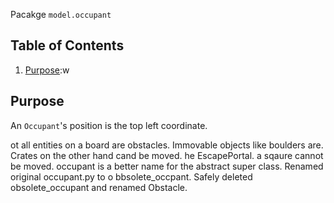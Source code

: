 Pacakge `model.occupant`

## Table of Contents
1. [Purpose](#purpose):w

## Purpose
An `Occupant`'s position is the top left coordinate.

ot all entities on a board are obstacles. Immovable objects like boulders are. Crates on the other hand cand be moved. 
he EscapePortal. a sqaure cannot be moved. occupant is a better name for the abstract super class. Renamed original 
occupant.py to o bbsolete_occpant. Safely deleted obsolete_occupant and renamed Obstacle.